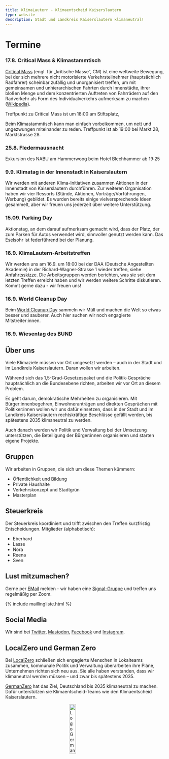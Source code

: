 ```yaml
---
title: KlimaLautern - Klimaentscheid Kaiserslautern
type: website
description: Stadt und Landkreis Kaiserslautern klimaneutral!
---
```


# Termine

### 17.8. Critical Mass & Klimastammtisch

[Critical Mass](https://criticalmass.in/kaiserslautern) (engl. für
„kritische Masse“, CM) ist eine weltweite Bewegung, bei der sich
mehrere nicht motorisierte Verkehrsteilnehmer (hauptsächlich
Radfahrer) scheinbar zufällig und unorganisiert treffen, um mit
gemeinsamen und unhierarchischen Fahrten durch Innenstädte, ihrer
bloßen Menge und dem konzentrierten Auftreten von Fahrrädern auf den
Radverkehr als Form des Individualverkehrs aufmerksam zu machen
([Wikipedia](https://de.wikipedia.org/wiki/Critical_Mass_(Aktionsform))).

Treffpunkt zu Critical Mass ist um 18:00 am Stiftsplatz,

Beim Klimastammtisch kann man einfach vorbeikommen, um nett und
ungezwungen miteinander zu reden. Treffpunkt ist ab 19:00 bei
Markt 28, Marktstrasse 28.

### 25.8.  Fledermausnacht

Exkursion des NABU am Hammerwoog beim Hotel Blechhammer ab 19:25

### 9.9. Klimatag in der Innenstadt in Kaiserslautern

Wir werden mit anderen Klima-Initiativen zusammen Aktionen in der
Innenstadt von Kaiserslautern durchführen. Zur weiteren Organisation
haben wir vier Ressorts (Stände, Aktionen, Vorträge/Vorführungen,
Werbung) gebildet. Es wurden bereits einige vielversprechende Ideen
gesammelt, aber wir freuen uns jederzeit über weitere Unterstützung.

### 15.09. Parking Day

Aktionstag, an dem darauf aufmerksam gemacht wird, dass der Platz, der
zum Parken für Autos verwendet wird, sinnvoller genutzt werden
kann. Das Eselsohr ist federführend bei der Planung.

### 16.9. KlimaLautern-Arbeitstreffen

Wir werden uns am 16.9. um 18:00 bei der DAA (Deutsche Angestellten
Akademie) in der Richard-Wagner-Strasse 1
wieder treffen, siehe
[Anfahrtsskizze](https://daa-kaiserslautern.de/fileadmin/Standorte/daa-kaiserslautern/Kaiserlautern_Richard-Wagner-Strasse.pdf).
Die Arbeitsgruppen werden berichten, was sie seit dem
letzten Treffen erreicht haben und wir werden weitere Schritte
diskutieren. Kommt gerne dazu - wir freuen uns! 

### 16.9. World Cleanup Day

Beim [World Cleanup Day](https://worldcleanupday.de/) sammeln wir Müll
und machen die Welt so etwas besser und sauberer. Auch hier suchen wir
noch engagierte Mitstreiter:innen.

### 16.9. Wiesentag des BUND

## Über uns

Viele Klimaziele müssen vor Ort umgesetzt werden – auch in der Stadt
und im Landkreis Kaiserslautern. Daran wollen wir arbeiten.

Während sich das 1,5-Grad-Gesetzespaket und die Politik-Gespräche
hauptsächlich an die Bundesebene richten, arbeiten wir 
vor Ort an diesem Problem.

Es geht darum, demokratische Mehrheiten zu organisieren. Mit
Bürger:innenbegehren, Einwohneranträgen und direkten Gesprächen mit
Politiker:innen wollen wir uns dafür einsetzen, dass in der Stadt und
im Landkreis Kaiserslautern rechtskräftige Beschlüsse gefällt werden,
bis spätestens 2035 klimaneutral zu werden. 

Auch danach werden wir Politik und Verwaltung bei der Umsetzung
unterstützen, die Beteiligung der Bürger:innen organisieren und
starten eigene Projekte.

## Gruppen

Wir arbeiten in Gruppen, die sich um diese Themen kümmern:

* Öffentlichkeit und Bildung
* Private Haushalte
* Verkehrskonzept und Stadtgrün
* Masterplan

## Steuerkreis

Der Steuerkreis koordiniert und trifft zwischen den Treffen
kurzfristig Entscheidungen. Mitglieder (alphabetisch):

* Eberhard
* Lasse
* Nora
* Reena
* Sven

## Lust mitzumachen?

Gerne per [EMail](mailto:info@klimalautern.de)
melden - wir haben eine [Signal-Gruppe](https://signal.group/#CjQKIB8L8C3-DrBZoSV1Sz8-mn2hebfwos8lYPOQL-q8sTufEhCPhYJdtDTiwMp8-YFOp8Ko) und treffen uns regelmäßig per
Zoom.

{% include maillingliste.html %}

## Social Media

Wir sind bei [Twitter](https://twitter.com/KlimaLautern),
<a rel="me"
href="https://climatejustice.social/@KlimaLautern">Mastodon</a>,
[Facebook](https://www.facebook.com/KlimaLautern) und
[Instagram](https://www.instagram.com/klimalautern/). 

## LocalZero und German Zero

Bei [LocalZero](https://localzero.net/) schließen sich engagierte
Menschen in Lokalteams zusammen, kommunale Politik und Verwaltung
überarbeiten ihre Pläne, Unternehmen richten sich neu aus. Sie alle
haben verstanden, dass wir klimaneutral werden müssen – und zwar bis
spätestens 2035.

[GermanZero](https://germanzero.de/) hat das Ziel, Deutschland bis
2035 klimaneutral zu machen. Dafür unterstützen sie
Klimaentscheid-Teams wie den Klimaentscheid Kaiserslautern.

<a href="https://localzero.net/">
<img 
    style="display: block; 
           margin-left: auto;
           margin-right: auto;
           width: 20%;"
    src="Logo_GermanZero.png" 
    alt="Logo German Zero" />
</a>
